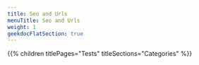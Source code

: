 ```yaml
---
title: Seo and Urls
menuTitle: Seo and Urls
weight: 1 
geekdocFlatSection: true
---
```


{{% children titlePages="Tests" titleSections="Categories" %}}
